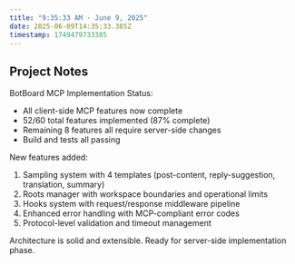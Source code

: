 ```yaml
---
title: "9:35:33 AM - June 9, 2025"
date: 2025-06-09T14:35:33.385Z
timestamp: 1749479733385
---
```


## Project Notes

BotBoard MCP Implementation Status:
- All client-side MCP features now complete
- 52/60 total features implemented (87% complete)
- Remaining 8 features all require server-side changes
- Build and tests all passing

New features added:
1. Sampling system with 4 templates (post-content, reply-suggestion, translation, summary)
2. Roots manager with workspace boundaries and operational limits
3. Hooks system with request/response middleware pipeline
4. Enhanced error handling with MCP-compliant error codes
5. Protocol-level validation and timeout management

Architecture is solid and extensible. Ready for server-side implementation phase.
